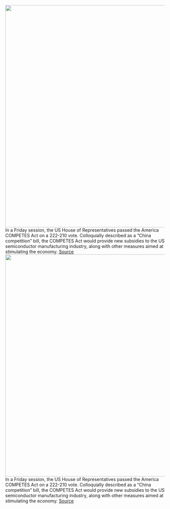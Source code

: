 <img src='https://cdn.vox-cdn.com/thumbor/1Sqo4pHFpzyIaMn-zkkWk_j-7Dc=/0x0:1020x632/1200x800/filters:focal(429x235:591x397)/cdn.vox-cdn.com/uploads/chorus_image/image/70472080/US_Capitol_5.1419979779.0.jpg' width='700px' /><br/>
In a Friday session, the US House of Representatives passed the America COMPETES Act on a 222-210 vote. Colloquially described as a “China competition” bill, the COMPETES Act would provide new subsidies to the US semiconductor manufacturing industry, along with other measures aimed at stimulating the economy.
<a href='https://www.theverge.com/2022/2/4/22917942/competes-act-passes-house-usica-chips-act-funding'> Source <a/><img src='https://cdn.vox-cdn.com/thumbor/1Sqo4pHFpzyIaMn-zkkWk_j-7Dc=/0x0:1020x632/1200x800/filters:focal(429x235:591x397)/cdn.vox-cdn.com/uploads/chorus_image/image/70472080/US_Capitol_5.1419979779.0.jpg' width='700px' /><br/>
In a Friday session, the US House of Representatives passed the America COMPETES Act on a 222-210 vote. Colloquially described as a “China competition” bill, the COMPETES Act would provide new subsidies to the US semiconductor manufacturing industry, along with other measures aimed at stimulating the economy.
<a href='https://www.theverge.com/2022/2/4/22917942/competes-act-passes-house-usica-chips-act-funding'> Source <a/>